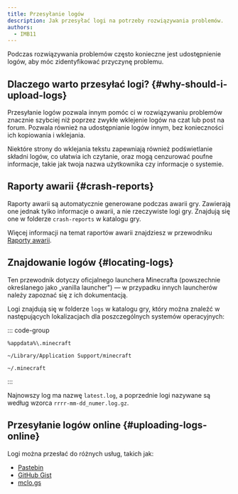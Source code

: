 ```yaml
---
title: Przesyłanie logów
description: Jak przesyłać logi na potrzeby rozwiązywania problemów.
authors:
  - IMB11
---
```


Podczas rozwiązywania problemów często konieczne jest udostępnienie logów, aby móc zidentyfikować przyczynę problemu.

## Dlaczego warto przesyłać logi? {#why-should-i-upload-logs}

Przesyłanie logów pozwala innym pomóc ci w rozwiązywaniu problemów znacznie szybciej niż poprzez zwykłe wklejenie logów na czat lub post na forum. Pozwala również na udostępnianie logów innym, bez konieczności ich kopiowania i wklejania.

Niektóre strony do wklejania tekstu zapewniają również podświetlanie składni logów, co ułatwia ich czytanie, oraz mogą cenzurować poufne informacje, takie jak twoja nazwa użytkownika czy informacje o systemie.

## Raporty awarii {#crash-reports}

Raporty awarii są automatycznie generowane podczas awarii gry. Zawierają one jednak tylko informacje o awarii, a nie rzeczywiste logi gry. Znajdują się one w folderze `crash-reports` w katalogu gry.

Więcej informacji na temat raportów awarii znajdziesz w przewodniku [Raporty awarii](./crash-reports).

## Znajdowanie logów {#locating-logs}

Ten przewodnik dotyczy oficjalnego launchera Minecrafta (powszechnie określanego jako „vanilla launcher") — w przypadku innych launcherów należy zapoznać się z ich dokumentacją.

Logi znajdują się w folderze `logs` w katalogu gry, który można znaleźć w następujących lokalizacjach dla poszczególnych systemów operacyjnych:

::: code-group

```:no-line-numbers [Windows]
%appdata%\.minecraft
```

```:no-line-numbers [macOS]
~/Library/Application Support/minecraft
```

```:no-line-numbers [Linux]
~/.minecraft
```

:::

Najnowszy log ma nazwę `latest.log`, a poprzednie logi nazywane są według wzorca `rrrr-mm-dd_numer.log.gz`.

## Przesyłanie logów online {#uploading-logs-online}

Logi można przesłać do różnych usług, takich jak:

- [Pastebin](https://pastebin.com/)
- [GitHub Gist](https://gist.github.com/)
- [mclo.gs](https://mclo.gs/)
